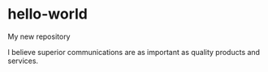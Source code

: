 # hello-world
My new repository

I believe superior communications are as important as quality products and services.
